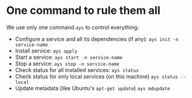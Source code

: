 # One command to rule them all

We use only one command ```ays``` to control everything:
- Configure a service and all its dependencies (if any): ```ays init -n service-name```
- Install service: ```ays apply```
- Start a service: ```ays start -n service-name```
- Stop a service: ```ays stop -n service-name```
- Check status for all installed services: ```ays status```
- Check status for only local services (on this machine) ```ays status --local ```
- Update metadata (like Ubuntu's ```apt-get update```) ```ays mdupdate```

